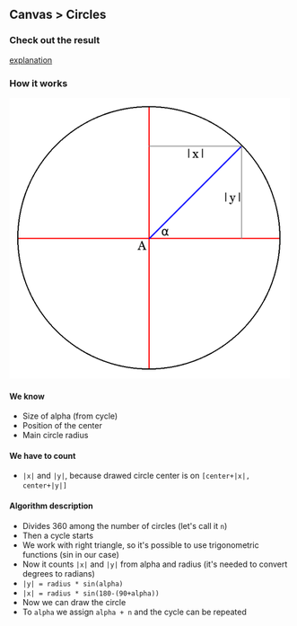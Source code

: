 ## Canvas > Circles

### Check out the result
[explanation](https://http://rawgit.com/pesout/canvas/master/circles/index.html)


### How it works

![explanation](https://raw.githubusercontent.com/pesout/canvas/master/circles/explanation.png)

#### We know
- Size of alpha (from cycle)
- Position of the center
- Main circle radius

#### We have to count
- `|x|` and `|y|`, because drawed circle center is on `[center+|x|, center+|y|]`

#### Algorithm description
- Divides 360 among the number of circles (let's call it `n`)
- Then a cycle starts
- We work with right triangle, so it's possible to use trigonometric functions (sin in our case)
- Now it counts `|x|` and `|y|` from alpha and radius (it's needed to convert degrees to radians)
 - `|y| = radius * sin(alpha)`
 - `|x| = radius * sin(180-(90+alpha))`
- Now we can draw the circle
- To `alpha` we assign `alpha + n` and the cycle can be repeated
